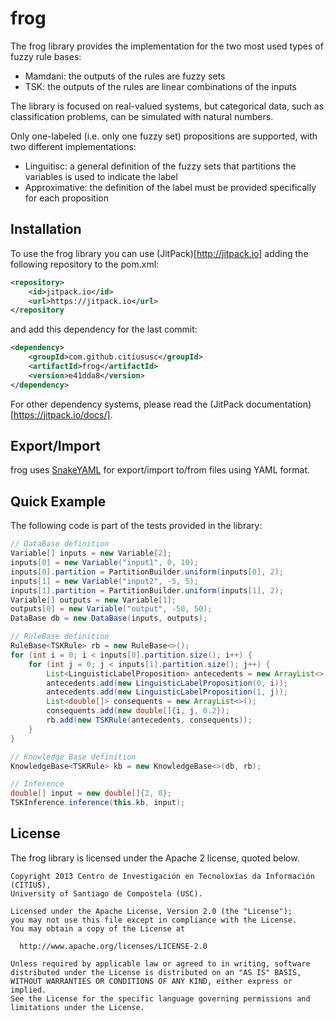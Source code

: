 # frog
The frog library provides the implementation for the two most used types of fuzzy rule bases:
* Mamdani: the outputs of the rules are fuzzy sets
* TSK: the outputs of the rules are linear combinations of the inputs

The library is focused on real-valued systems, but categorical data, such as classification problems, can be simulated
with natural numbers.

Only one-labeled (i.e. only one fuzzy set) propositions are supported, with two different implementations:
* Linguitisc: a general definition of the fuzzy sets that partitions the variables is used to indicate the label
* Approximative: the definition of the label must be provided specifically for each proposition

## Installation
To use the frog library you can use (JitPack)[http://jitpack.io] adding the following repository to the pom.xml:
```xml
<repository>
    <id>jitpack.io</id>
    <url>https://jitpack.io</url>
</repository
```
and add this dependency for the last commit:
```xml
<dependency>
    <groupId>com.github.citiususc</groupId>
    <artifactId>frog</artifactId>
    <version>e41dda8</version>
</dependency>
```

For other dependency systems, please read the (JitPack documentation)[https://jitpack.io/docs/].

## Export/Import
frog uses [SnakeYAML](https://github.com/asomov/snakeyaml) for export/import to/from files using YAML format.

## Quick Example
The following code is part of the tests provided in the library:

```java
// DataBase definition
Variable[] inputs = new Variable[2];
inputs[0] = new Variable("input1", 0, 10);
inputs[0].partition = PartitionBuilder.uniform(inputs[0], 2);
inputs[1] = new Variable("input2", -5, 5);
inputs[1].partition = PartitionBuilder.uniform(inputs[1], 2);
Variable[] outputs = new Variable[1];
outputs[0] = new Variable("output", -50, 50);
DataBase db = new DataBase(inputs, outputs);

// RuleBase definition
RuleBase<TSKRule> rb = new RuleBase<>();
for (int i = 0; i < inputs[0].partition.size(); i++) {
    for (int j = 0; j < inputs[1].partition.size(); j++) {
        List<LinguisticLabelProposition> antecedents = new ArrayList<>();
        antecedents.add(new LinguisticLabelProposition(0, i));
        antecedents.add(new LinguisticLabelProposition(1, j));
        List<double[]> consequents = new ArrayList<>();
        consequents.add(new double[]{i, j, 0.2});
        rb.add(new TSKRule(antecedents, consequents));
    }
}

// Knowledge Base definition
KnowledgeBase<TSKRule> kb = new KnowledgeBase<>(db, rb);

// Inference
double[] input = new double[]{2, 0};
TSKInference.inference(this.kb, input);
```

## License

The frog library is licensed under the Apache 2 license, quoted below.

    Copyright 2013 Centro de Investigación en Tecnoloxías da Información (CITIUS),
    University of Santiago de Compostela (USC).

    Licensed under the Apache License, Version 2.0 (the "License");
    you may not use this file except in compliance with the License.
    You may obtain a copy of the License at

      http://www.apache.org/licenses/LICENSE-2.0

    Unless required by applicable law or agreed to in writing, software
    distributed under the License is distributed on an "AS IS" BASIS,
    WITHOUT WARRANTIES OR CONDITIONS OF ANY KIND, either express or implied.
    See the License for the specific language governing permissions and
    limitations under the License.
